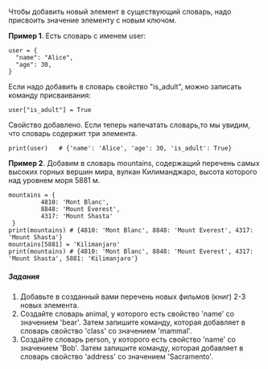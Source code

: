 Чтобы добавить новый элемент в существующий словарь, надо присвоить значение элементу с новым ключом.

**Пример 1**. Есть словарь с именем user:
```
user = {
  "name": "Alice",
  "age": 30,
}
```
Если надо добавить в словарь свойство "is_adult", можно записать команду присваивания:
```
user["is_adult"] = True
```
Свойство добавлено. Если теперь напечатать словарь,то мы увидим, что словарь содержит три элемента.
```
print(user)   # {'name': 'Alice', 'age': 30, 'is_adult': True}
```

**Пример 2**. Добавим в словарь mountains, содержащий перечень самых высоких горных вершин мира, вулкан Килиманджаро, высота которого над уровнем моря 5881 м.
```
mountains = {
	     4810: 'Mont Blanc',
	     8848: 'Mount Everest',
	     4317: 'Mount Shasta'
 }
print(mountains) # {4810: 'Mont Blanc', 8848: 'Mount Everest', 4317: 'Mount Shasta'}
mountains[5881] = 'Kilimanjaro'
print(mountains) # {4810: 'Mont Blanc', 8848: 'Mount Everest', 4317: 'Mount Shasta', 5881: 'Kilimanjaro'}
```
##### Задания
1. Добавьте в созданный вами перечень новых фильмов (книг) 2-3 новых  элемента.
1. Создайте словарь animal, у которого есть свойство 'name' со значением 'bear'. Затем запишите команду, которая добавляет в словарь свойство 'class' со значением 'mammal'.
1. Создайте словарь person, у которого есть свойство 'name' со значением 'Bob'.
Затем запишите команду, которая добавляет в словарь свойство 'address' со значением 'Sacramento'.